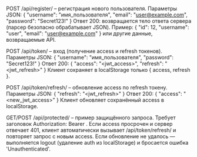 POST /api/register/ – регистрация нового пользователя.
Параметры JSON: { "username": "имя_пользователя", "email": "user@example.com", "password": "Secret123!" }
Ответ 200: возвращается тело ответа сервера (парсер безопасно обрабатывает JSON). Пример: { "id": 12, "username": "user", "email": "user@example.com" } или другие данные, возвращаемые API.

POST /api/token/ – вход (получение access и refresh токенов).
Параметры JSON: { "username": "имя_пользователя", "password": "Secret123!" }
Ответ 200: { "access": "<jwt_access>", "refresh": "<jwt_refresh>" }
Клиент сохраняет в localStorage только { access, refresh }.

POST /api/token/refresh/ – обновление access по refresh токену.
Параметры JSON: { "refresh": "<jwt_refresh>" }
Ответ 200: { "access": "<new_jwt_access>" }
Клиент обновляет сохранённый access в localStorage.

GET/POST /api/protected/ – пример защищённого запроса.
Требует заголовок Authorization: Bearer .
Если access просрочен и сервер отвечает 401, клиент автоматически вызывает /api/token/refresh/ и повторяет запрос с новым access. Если обновление не удалось — выполняется logout (удаление auth из localStorage) и бросается ошибка 'Unauthenticated'.